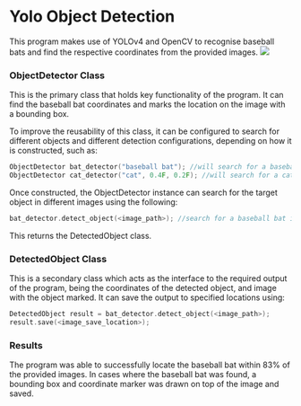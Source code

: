 # Yolo Object Detection

This program makes use of YOLOv4 and OpenCV to recognise baseball bats and find the respective coordinates from the provided images.
![](https://i.imgur.com/TR4PTKU.png)

### ObjectDetector Class

This is the primary class that holds key functionality of the program. It can find the baseball bat coordinates and marks the location on the image with a bounding box.

To improve the reusability of this class, it can be configured to search for different objects and different detection configurations, depending on how it is constructed, such as:
```cpp
ObjectDetector bat_detector("baseball bat"); //will search for a baseball bat
ObjectDetector cat_detector("cat", 0.4F, 0.2F); //will search for a cat with a confidence threshold and a NMS threshold of 0.4F and 0.2F respectively
```
Once constructed, the ObjectDetector instance can search for the target object in different images using the following:
```cpp
bat_detector.detect_object(<image_path>); //search for a baseball bat in image
```
This returns the DetectedObject class.

### DetectedObject Class

This is a secondary class which acts as the interface to the required output of the program, being the coordinates of the detected object, and image with the object marked. It can save the output to specified locations using:
```cpp
DetectedObject result = bat_detector.detect_object(<image_path>);
result.save(<image_save_location>);
```
### Results
 The program was able to successfully locate the baseball bat within 83% of the provided images. In cases where the baseball bat was found, a bounding box and coordinate marker was drawn on top of the image and saved.
